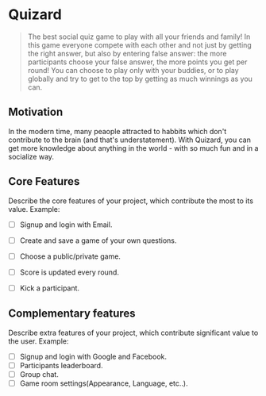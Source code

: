 # Quizard

> The best social quiz game to play with all your friends and family! In this game everyone compete with each other and not just by getting the right answer, but also by entering false answer: the more participants choose your false answer, the more points you get per round! You can choose to play only with your buddies, or to play globally and try to get to the top by getting as much winnings as you can.

## Motivation

In the modern time, many peaople attracted to habbits which don't contribute to the brain (and that's understatement). With Quizard, you can get more knowledge about anything in the world - with so much fun and in a socialize way.

## Core Features

Describe the core features of your project, which contribute the most to its value. Example:

* [ ] Signup and login with Email.
* [ ] Create and save a game of your own questions.
* [ ] Choose a public/private game.
* [ ] Score is updated every round.
* [ ] Kick a participant.


## Complementary features

Describe extra features of your project, which contribute significant value to the user. Example:

* [ ] Signup and login with Google and Facebook.
* [ ] Participants leaderboard.
* [ ] Group chat.
* [ ] Game room settings(Appearance, Language, etc..).
